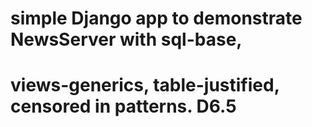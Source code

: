 # simple Django app to demonstrate NewsServer with sql-base, 
# views-generics, table-justified, censored in patterns. D6.5